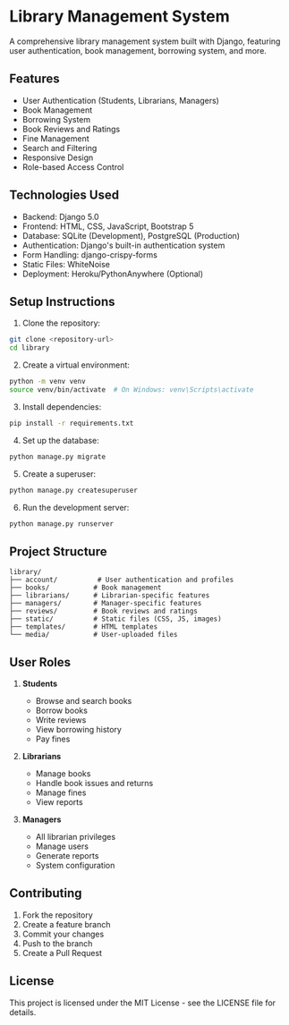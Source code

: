 # Library Management System

A comprehensive library management system built with Django, featuring user authentication, book management, borrowing system, and more.

## Features

- User Authentication (Students, Librarians, Managers)
- Book Management
- Borrowing System
- Book Reviews and Ratings
- Fine Management
- Search and Filtering
- Responsive Design
- Role-based Access Control

## Technologies Used

- Backend: Django 5.0
- Frontend: HTML, CSS, JavaScript, Bootstrap 5
- Database: SQLite (Development), PostgreSQL (Production)
- Authentication: Django's built-in authentication system
- Form Handling: django-crispy-forms
- Static Files: WhiteNoise
- Deployment: Heroku/PythonAnywhere (Optional)

## Setup Instructions

1. Clone the repository:
```bash
git clone <repository-url>
cd library
```

2. Create a virtual environment:
```bash
python -m venv venv
source venv/bin/activate  # On Windows: venv\Scripts\activate
```

3. Install dependencies:
```bash
pip install -r requirements.txt
```

4. Set up the database:
```bash
python manage.py migrate
```

5. Create a superuser:
```bash
python manage.py createsuperuser
```

6. Run the development server:
```bash
python manage.py runserver
```

## Project Structure

```
library/
├── account/          # User authentication and profiles
├── books/           # Book management
├── librarians/      # Librarian-specific features
├── managers/        # Manager-specific features
├── reviews/         # Book reviews and ratings
├── static/          # Static files (CSS, JS, images)
├── templates/       # HTML templates
└── media/           # User-uploaded files
```

## User Roles

1. **Students**
   - Browse and search books
   - Borrow books
   - Write reviews
   - View borrowing history
   - Pay fines

2. **Librarians**
   - Manage books
   - Handle book issues and returns
   - Manage fines
   - View reports

3. **Managers**
   - All librarian privileges
   - Manage users
   - Generate reports
   - System configuration

## Contributing

1. Fork the repository
2. Create a feature branch
3. Commit your changes
4. Push to the branch
5. Create a Pull Request

## License

This project is licensed under the MIT License - see the LICENSE file for details. 